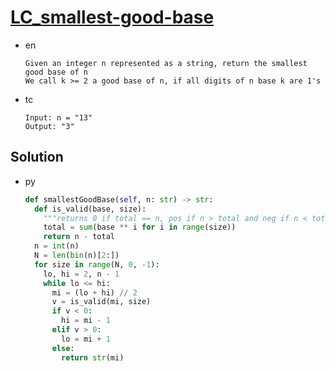 # [LC_smallest-good-base](https://leetcode.com/problems/smallest-good-base)

* en

  ```en
  Given an integer n represented as a string, return the smallest good base of n
  We call k >= 2 a good base of n, if all digits of n base k are 1's

  ```

* tc

  ```tc
  Input: n = "13"
  Output: "3"
  ```

## Solution

* py

  ```py
  def smallestGoodBase(self, n: str) -> str:
    def is_valid(base, size):
      """returns 0 if total == n, pos if n > total and neg if n < total"""
      total = sum(base ** i for i in range(size))
      return n - total
    n = int(n)
    N = len(bin(n)[2:])
    for size in range(N, 0, -1):
      lo, hi = 2, n - 1
      while lo <= hi:
        mi = (lo + hi) // 2
        v = is_valid(mi, size)
        if v < 0:
          hi = mi - 1
        elif v > 0:
          lo = mi + 1
        else:
          return str(mi)
  ```
